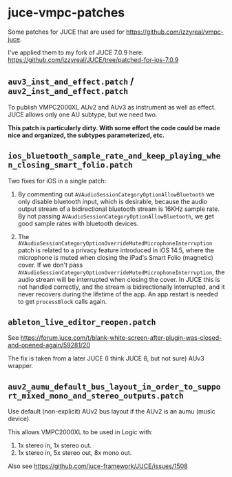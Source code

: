 # juce-vmpc-patches

Some patches for JUCE that are used for https://github.com/izzyreal/vmpc-juce.

I've applied them to my fork of JUCE 7.0.9 here: https://github.com/izzyreal/JUCE/tree/patched-for-ios-7.0.9

## `auv3_inst_and_effect.patch` / `auv2_inst_and_effect.patch`

To publish VMPC2000XL AUv2 and AUv3 as instrument as well as effect. JUCE allows only one AU subtype, but we need two.

**This patch is particularly dirty. With some effort the code could be made nice and organized, the subtypes parameterized, etc.**

## `ios_bluetooth_sample_rate_and_keep_playing_when_closing_smart_folio.patch`

Two fixes for iOS in a single patch:

1. By commenting out `AVAudioSessionCategoryOptionAllowBluetooth` we only disable bluetooth input, which is desirable, because the audio output stream of a bidirectional bluetooth stream is 16KHz sample rate. By not passing `AVAudioSessionCategoryOptionAllowBluetooth`, we get good sample rates with bluetooth devices.

2. The `AVAudioSessionCategoryOptionOverrideMutedMicrophoneInterruption` patch is related to a privacy feature introduced in iOS 14.5, where the microphone is muted when closing the iPad's Smart Folio (magnetic) cover. If we don't pass `AVAudioSessionCategoryOptionOverrideMutedMicrophoneInterruption`, the audio stream will be interrupted when closing the cover. In JUCE this is not handled correctly, and the stream is bidirectionally interrupted, and it never recovers during the lifetime of the app. An app restart is needed to get `processBlock` calls again.

## `ableton_live_editor_reopen.patch`

See https://forum.juce.com/t/blank-white-screen-after-plugin-was-closed-and-opened-again/59281/20

The fix is taken from a later JUCE (I think JUCE 8, but not sure) AUv3 wrapper.

## `auv2_aumu_default_bus_layout_in_order_to_support_mixed_mono_and_stereo_outputs.patch`

Use default (non-explicit) AUv2 bus layout if the AUv2 is an aumu (music device).

This allows VMPC2000XL to be used in Logic with:
1. 1x stereo in, 1x stereo out.
2. 1x stereo in, 5x stereo out, 8x mono out.

Also see https://github.com/juce-framework/JUCE/issues/1508
